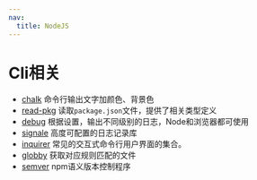 ```yaml
---
nav:
  title: NodeJS
---
```


# Cli相关

- [chalk](https://github.com/chalk/chalk) 命令行输出文字加颜色、背景色
- [read-pkg](https://github.com/sindresorhus/read-pkg) 读取`package.json`文件，提供了相关类型定义
- [debug](https://github.com/visionmedia/debug) 根据设置，输出不同级别的日志，Node和浏览器都可使用
- [signale](https://github.com/klaussinani/signale) 高度可配置的日志记录库 
- [inquirer](https://github.com/SBoudrias/Inquirer.js) 常见的交互式命令行用户界面的集合。
- [globby](https://github.com/sindresorhus/globby) 获取对应规则匹配的文件
- [semver](https://github.com/npm/node-semver) npm语义版本控制程序

